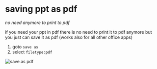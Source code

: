 # saving ppt as pdf
_no need anymore to print to pdf_

if you need your ppt in pdf 
there is no need to print it to pdf anymore
but you just can save it as pdf
(works also for all other office apps)

1) goto  `save as`
2) select `filetype:pdf`

![save as pdf](https://raw.githubusercontent.com/ghofweber/msoffice-workarounds/master/imgs/ppt-saveas-pdf.png)